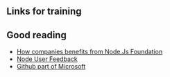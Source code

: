 ## Links for training
## **Good reading**
* [How companies benefits from Node.Js Foundation](https://medium.com/@nodejs/how-companies-benefit-from-node-js-and-the-node-js-foundation-d9a0dc0ce442)
* [Node User Feedback](https://github.com/nodejs/user-feedback)
* [Github part of Microsoft](https://blogs.microsoft.com/blog/2018/06/04/microsoft-github-empowering-developers/)
